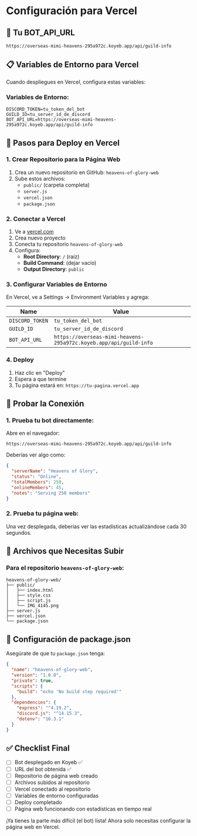 # Configuración para Vercel

## 🎯 Tu BOT_API_URL
```
https://overseas-mimi-heavens-295a972c.koyeb.app/api/guild-info
```

## 📋 Variables de Entorno para Vercel

Cuando despliegues en Vercel, configura estas variables:

### Variables de Entorno:
```
DISCORD_TOKEN=tu_token_del_bot
GUILD_ID=tu_server_id_de_discord
BOT_API_URL=https://overseas-mimi-heavens-295a972c.koyeb.app/api/guild-info
```

## 🚀 Pasos para Deploy en Vercel

### 1. Crear Repositorio para la Página Web
1. Crea un nuevo repositorio en GitHub: `heavens-of-glory-web`
2. Sube estos archivos:
   - `public/` (carpeta completa)
   - `server.js`
   - `vercel.json`
   - `package.json`

### 2. Conectar a Vercel
1. Ve a [vercel.com](https://vercel.com)
2. Crea nuevo proyecto
3. Conecta tu repositorio `heavens-of-glory-web`
4. Configura:
   - **Root Directory**: `/` (raíz)
   - **Build Command**: (dejar vacío)
   - **Output Directory**: `public`

### 3. Configurar Variables de Entorno
En Vercel, ve a Settings → Environment Variables y agrega:

| Name | Value |
|------|-------|
| `DISCORD_TOKEN` | `tu_token_del_bot` |
| `GUILD_ID` | `tu_server_id_de_discord` |
| `BOT_API_URL` | `https://overseas-mimi-heavens-295a972c.koyeb.app/api/guild-info` |

### 4. Deploy
1. Haz clic en "Deploy"
2. Espera a que termine
3. Tu página estará en: `https://tu-pagina.vercel.app`

## 🧪 Probar la Conexión

### 1. Prueba tu bot directamente:
Abre en el navegador:
```
https://overseas-mimi-heavens-295a972c.koyeb.app/api/guild-info
```

Deberías ver algo como:
```json
{
  "serverName": "Heavens of Glory",
  "status": "Online",
  "totalMembers": 250,
  "onlineMembers": 45,
  "notes": "Serving 250 members"
}
```

### 2. Prueba tu página web:
Una vez desplegada, deberías ver las estadísticas actualizándose cada 30 segundos.

## 📁 Archivos que Necesitas Subir

### Para el repositorio `heavens-of-glory-web`:
```
heavens-of-glory-web/
├── public/
│   ├── index.html
│   ├── style.css
│   ├── script.js
│   └── IMG_4145.png
├── server.js
├── vercel.json
└── package.json
```

## 🔧 Configuración de package.json

Asegúrate de que tu `package.json` tenga:

```json
{
  "name": "heavens-of-glory-web",
  "version": "1.0.0",
  "private": true,
  "scripts": {
    "build": "echo 'No build step required'"
  },
  "dependencies": {
    "express": "^4.19.2",
    "discord.js": "^14.15.3",
    "dotenv": "16.3.1"
  }
}
```

## ✅ Checklist Final

- [ ] Bot desplegado en Koyeb ✅
- [ ] URL del bot obtenida ✅
- [ ] Repositorio de página web creado
- [ ] Archivos subidos al repositorio
- [ ] Vercel conectado al repositorio
- [ ] Variables de entorno configuradas
- [ ] Deploy completado
- [ ] Página web funcionando con estadísticas en tiempo real

¡Ya tienes la parte más difícil (el bot) lista! Ahora solo necesitas configurar la página web en Vercel.
